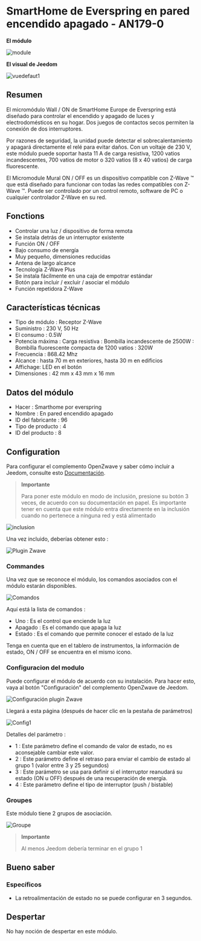 # SmartHome de Everspring en pared encendido apagado - AN179-0

**El módulo**

![module](images/smarthomebyeverspring.AN179-0/module.jpg)

**El visual de Jeedom**

![vuedefaut1](images/smarthomebyeverspring.AN179-0/vuedefaut1.jpg)

## Resumen

El micromódulo Wall / ON de SmartHome Europe de Everspring está diseñado para controlar el encendido y apagado de luces y electrodomésticos en su hogar. Dos juegos de contactos secos permiten la conexión de dos interruptores.

Por razones de seguridad, la unidad puede detectar el sobrecalentamiento y apagará directamente el relé para evitar daños. Con un voltaje de 230 V, este módulo puede soportar hasta 11 A de carga resistiva, 1200 vatios incandescentes, 700 vatios de motor o 320 vatios (8 x 40 vatios) de carga fluorescente.

El Micromodule Mural ON / OFF es un dispositivo compatible con Z-Wave ™ que está diseñado para funcionar con todas las redes compatibles con Z-Wave ™. Puede ser controlado por un control remoto, software de PC o cualquier controlador Z-Wave en su red.

## Fonctions

-   Controlar una luz / dispositivo de forma remota
-   Se instala detrás de un interruptor existente
-   Función ON / OFF
-   Bajo consumo de energía
-   Muy pequeño, dimensiones reducidas
-   Antena de largo alcance
-   Tecnología Z-Wave Plus
-   Se instala fácilmente en una caja de empotrar estándar
-   Botón para incluir / excluir / asociar el módulo
-   Función repetidora Z-Wave

## Características técnicas

-   Tipo de módulo : Receptor Z-Wave
-   Suministro : 230 V, 50 Hz
-   El consumo : 0.5W
-   Potencia máxima : Carga resistiva : Bombilla incandescente de 2500W : Bombilla fluorescente compacta de 1200 vatios : 320W
-   Frecuencia : 868.42 Mhz
-   Alcance : hasta 70 m en exteriores, hasta 30 m en edificios
-   Affichage: LED en el botón
-   Dimensiones : 42 mm x 43 mm x 16 mm

## Datos del módulo

-   Hacer : Smarthome por everspring
-   Nombre : En pared encendido apagado
-   ID del fabricante : 96
-   Tipo de producto : 4
-   ID del producto : 8

## Configuration

Para configurar el complemento OpenZwave y saber cómo incluir a Jeedom, consulte esto [Documentación](https://doc.jeedom.com/es_ES/plugins/automation%20protocol/openzwave/).

> **Importante**
>
> Para poner este módulo en modo de inclusión, presione su botón 3 veces, de acuerdo con su documentación en papel. Es importante tener en cuenta que este módulo entra directamente en la inclusión cuando no pertenece a ninguna red y está alimentado

![inclusion](images/smarthomebyeverspring.AN179-0/inclusion.jpg)

Una vez incluido, deberías obtener esto :

![Plugin Zwave](images/smarthomebyeverspring.AN179-0/information.jpg)

### Commandes

Una vez que se reconoce el módulo, los comandos asociados con el módulo estarán disponibles.

![Comandos](images/smarthomebyeverspring.AN179-0/commandes.jpg)

Aquí está la lista de comandos :

-   Uno : Es el control que enciende la luz
-   Apagado : Es el comando que apaga la luz
-   Estado : Es el comando que permite conocer el estado de la luz

Tenga en cuenta que en el tablero de instrumentos, la información de estado, ON / OFF se encuentra en el mismo icono.

### Configuracion del modulo

Puede configurar el módulo de acuerdo con su instalación. Para hacer esto, vaya al botón "Configuración" del complemento OpenZwave de Jeedom.

![Configuración plugin Zwave](images/plugin/bouton_configuration.jpg)

Llegará a esta página (después de hacer clic en la pestaña de parámetros)

![Config1](images/smarthomebyeverspring.AN179-0/config1.jpg)

Detalles del parámetro :

-   1 : Este parámetro define el comando de valor de estado, no es aconsejable cambiar este valor.
-   2 : Este parámetro define el retraso para enviar el cambio de estado al grupo 1 (valor entre 3 y 25 segundos)
-   3 : Este parámetro se usa para definir si el interruptor reanudará su estado (ON u OFF) después de una recuperación de energía.
-   4 : Este parámetro define el tipo de interruptor (push / bistable)

### Groupes

Este módulo tiene 2 grupos de asociación.

![Groupe](images/smarthomebyeverspring.AN179-0/groupe.jpg)

> **Importante**
>
> Al menos Jeedom debería terminar en el grupo 1

## Bueno saber

### Específicos

-   La retroalimentación de estado no se puede configurar en 3 segundos.

## Despertar

No hay noción de despertar en este módulo.

